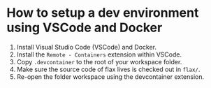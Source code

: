 # How to setup a dev environment using VSCode and Docker

1. Install Visual Studio Code (VSCode) and Docker.
2. Install the `Remote - Containers` extension within VSCode.
3. Copy `.devcontainer` to the root of your workspace folder.
4. Make sure the source code of flax lives is checked out in `flax/`.
5. Re-open the folder workspace using the devcontainer extension.
